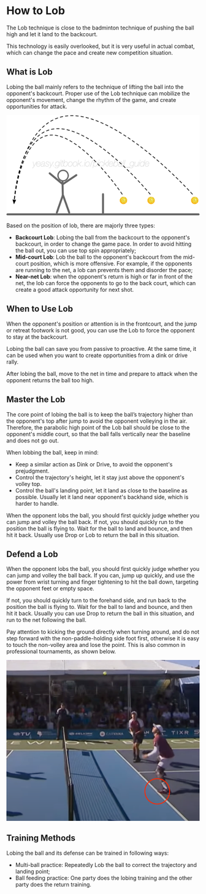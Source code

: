 # How to Lob

The Lob technique is close to the badminton technique of pushing the ball high and let it land to the backcourt.

This technology is easily overlooked, but it is very useful in actual combat, which can change the pace and create new competition situation.

## What is Lob

Lobing the ball mainly refers to the technique of lifting the ball into the opponent's backcourt. Proper use of the Lob technique can mobilize the opponent's movement, change the rhythm of the game, and create opportunities for attack.

![Lob Trajectories](_images/lob-trajectory.png)

Based on the position of lob, there are majorly three types:

* **Backcourt Lob**: Lobing the ball from the backcourt to the opponent's backcourt, in order to change the game pace. In order to avoid hitting the ball out, you can use top spin appropriately;
* **Mid-court Lob**: Lob the ball to the opponent's backcourt from the mid-court position, which is more offensive. For example, if the opponents are running to the net, a lob can prevents them and disorder the pace;
* **Near-net Lob**: when the opponent's return is high or far in front of the net, the lob can force the opponents to go to the back court, which can create a good attack opportunity for next shot.

## When to Use Lob

When the opponent's position or attention is in the frontcourt, and the jump or retreat footwork is not good, you can use the Lob to force the opponent to stay at the backcourt.

Lobing the ball can save you from passive to proactive. At the same time, it can be used when you want to create opportunities from a dink or drive rally.

After lobing the ball, move to the net in time and prepare to attack when the opponent returns the ball too high.

## Master the Lob

The core point of lobing the ball is to keep the ball’s trajectory higher than the opponent's top after jump to avoid the opponent volleying in the air. Therefore, the parabolic high point of the Lob ball should be close to the opponent's middle court, so that the ball falls vertically near the baseline and does not go out.

When lobbing the ball, keep in mind:

* Keep a similar action as Dink or Drive, to avoid the opponent's prejudgment.
* Control the trajectory's height, let it stay just above the opponent's volley top.
* Control the ball's landing point, let it land as close to the baseline as possible. Usually let it land near opponent's backhand side, which is harder to handle.

When the opponent lobs the ball, you should first quickly judge whether you can jump and volley the ball back. If not, you should quickly run to the position the ball is flying to. Wait for the ball to land and bounce, and then hit it back. Usually use Drop or Lob to return the ball in this situation.

## Defend a Lob

When the opponent lobs the ball, you should first quickly judge whether you can jump and volley the ball back. If you can, jump up quickly, and use the power from wrist turning and finger tightening to hit the ball down, targeting the opponent feet or empty space.

If not, you should quickly turn to the forehand side, and run back to the position the ball is flying to. Wait for the ball to land and bounce, and then hit it back. Usually you can use Drop to return the ball in this situation, and run to the net following the ball.

Pay attention to kicking the ground directly when turning around, and do not step forward with the non-paddle-holding side foot first, otherwise it is easy to touch the non-volley area and lose the point. This is also common in professional tournaments, as shown below.

![Foot at Non-paddle Side Touches the NVZ when Jumping to Attack Lob](_images/foot-fault.png)

## Training Methods

Lobing the ball and its defense can be trained in following ways:

* Multi-ball practice: Repeatedly Lob the ball to correct the trajectory and landing point;
* Ball feeding practice: One party does the lobing training and the other party does the return training.

